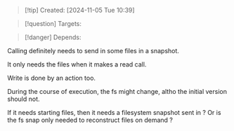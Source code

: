 
>[!tip] Created: [2024-11-05 Tue 10:39]

>[!question] Targets: 

>[!danger] Depends: 

Calling definitely needs to send in some files in a snapshot.

It only needs the files when it makes a read call.

Write is done by an action too.

During the course of execution, the fs might change, altho the initial version should not.

If it needs starting files, then it needs a filesystem snapshot sent in ?
Or is the fs snap only needed to reconstruct files on demand ?